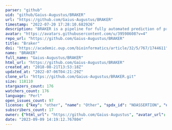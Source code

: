 ```yaml
---
parser: "github"
uid: "github/Gaius-Augustus/BRAKER"
url: "https://github.com/Gaius-Augustus/BRAKER"
timestamp: "2022-07-20 17:28:10.682926"
description: "BRAKER is a pipeline for fully automated prediction of protein coding gene structures with GeneMark-ES/ET and AUGUSTUS in novel eukaryotic genomes"
avatar: "https://avatars.githubusercontent.com/u/39598608?v=4"
repo_url: "https://github.com/Gaius-Augustus/BRAKER"
title: "Braker"
doi: "https://academic.oup.com/bioinformatics/article/32/5/767/1744611"
name: "BRAKER"
full_name: "Gaius-Augustus/BRAKER"
html_url: "https://github.com/Gaius-Augustus/BRAKER"
created_at: "2018-08-21T13:53:18Z"
updated_at: "2022-07-06T04:21:29Z"
clone_url: "https://github.com/Gaius-Augustus/BRAKER.git"
size: 118110
stargazers_count: 176
watchers_count: 176
language: "Perl"
open_issues_count: 97
license: {"key": "other", "name": "Other", "spdx_id": "NOASSERTION", "url": null, "node_id": "MDc6TGljZW5zZTA="}
subscribers_count: 17
owner: {"html_url": "https://github.com/Gaius-Augustus", "avatar_url": "https://avatars.githubusercontent.com/u/39598608?v=4", "login": "Gaius-Augustus", "type": "Organization"}
date: "2023-09-09 14:19:12.767804"
---
```

